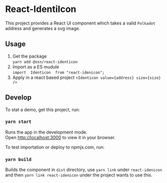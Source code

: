 # React-IdentiIcon

This project provides a React UI component which takes a valid `Polkadot` address and generates a svg image.

## Usage
1. Get the package  
`yarn add @osn/react-identicon`
2. Import as a ES mudule  
`import  Identicon  from "react-idenicon";`
3. Apply in a react based project
`<Identicon value={address} size={size} />`

## Develop

To stat a demo, get this project, run:

### `yarn start`

Runs the app in the development mode.\
Open [http://localhost:3000](http://localhost:3000) to view it in your browser.

To test importation or deploy to npmjs.com, run: 

### `yarn build`

Builds the component in `dist` directory, use `yarn link` under `react-idenicon` and then `yarn link react-idenicon` under the project wants to use this.
